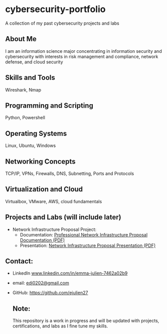 # cybersecurity-portfolio
A collection of my past cybersecurity projects and labs
## About Me
I am an information science major concentrating in information security and cybersecurity with interests in risk management and compliance, network defense, and cloud security
## Skills and Tools
Wireshark, Nmap
## Programming and Scripting
Python, Powershell
## Operating Systems
Linux, Ubuntu, Windows
## Networking Concepts
TCP/IP, VPNs, Firewalls, DNS, Subnetting, Ports and Protocols
## Virtualization and Cloud
Virtualbox, VMware, AWS, cloud fundamentals

## Projects and Labs (will include later)
* Network Infrastructure Proposal Project:
    * Documentation: [Professional Network Infrastructure Proposal Documentation (PDF)](projects/professional-infrastructure-proposal-project/professional-network-infrastructure-proposal-documentation.pdf) 
    * Presentation: [Network Infrastructure Proposal Presentation (PDF)](projects/professional-infrastructure-proposal-project/professional-network-infrastructure-proposal-presentation.pdf)
## Contact:
* LinkedIn  www.linkedin.com/in/emma-julien-7462a02b9
* email:  edj0202@gmail.com
* GitHub: https://github.com/ejulien27

  ## Note:
  This repository is a work in progress and will be updated with projects, certifications, and labs as I fine tune my skills.
